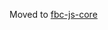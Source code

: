 Moved to [fbc-js-core](https://github.com/facebookincubator/fbc-js-core/tree/master/fbcnms-packages)
